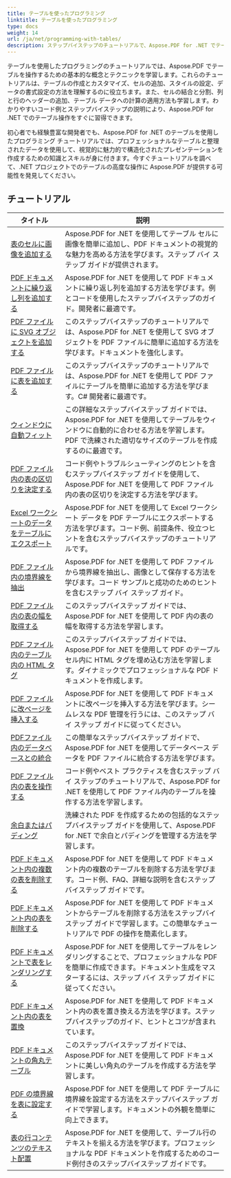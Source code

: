```yaml
---
title: テーブルを使ったプログラミング
linktitle: テーブルを使ったプログラミング
type: docs
weight: 14
url: /ja/net/programming-with-tables/
description: ステップバイステップのチュートリアルで、Aspose.PDF for .NET でテーブルを使用してプログラミングする方法を学びます。
---
```

テーブルを使用したプログラミングのチュートリアルでは、Aspose.PDF でテーブルを操作するための基本的な概念とテクニックを学習します。これらのチュートリアルは、テーブルの作成とカスタマイズ、セルの追加、スタイルの設定、データの書式設定の方法を理解するのに役立ちます。また、セルの結合と分割、列と行のヘッダーの追加、テーブル データへの計算の適用方法も学習します。わかりやすいコード例とステップバイステップの説明により、Aspose.PDF for .NET でのテーブル操作をすぐに習得できます。

初心者でも経験豊富な開発者でも、Aspose.PDF for .NET のテーブルを使用したプログラミング チュートリアルでは、プロフェッショナルなテーブルと整理されたデータを使用して、視覚的に魅力的で構造化されたプレゼンテーションを作成するための知識とスキルが身に付きます。今すぐチュートリアルを調べて、.NET プロジェクトでのテーブルの高度な操作に Aspose.PDF が提供する可能性を発見してください。

## チュートリアル
| タイトル | 説明 |
| --- | --- | 
| [表のセルに画像を追加する](./add-image-in-a-table-cell/) | Aspose.PDF for .NET を使用してテーブル セルに画像を簡単に追加し、PDF ドキュメントの視覚的な魅力を高める方法を学びます。ステップ バイ ステップ ガイドが提供されます。 |  
| [PDF ドキュメントに繰り返し列を追加する](./add-repeating-column/) | Aspose.PDF for .NET を使用して PDF ドキュメントに繰り返し列を追加する方法を学びます。例とコードを使用したステップバイステップのガイド。開発者に最適です。 |  
| [PDF ファイルに SVG オブジェクトを追加する](./add-svg-object/) | このステップバイステップのチュートリアルでは、Aspose.PDF for .NET を使用して SVG オブジェクトを PDF ファイルに簡単に追加する方法を学びます。ドキュメントを強化します。 |  
| [PDF ファイルに表を追加する](./add-table/) | このステップバイステップのチュートリアルでは、Aspose.PDF for .NET を使用して PDF ファイルにテーブルを簡単に追加する方法を学びます。C# 開発者に最適です。 |  
| [ウィンドウに自動フィット](./auto-fit-to-window/) | この詳細なステップバイステップ ガイドでは、Aspose.PDF for .NET を使用してテーブルをウィンドウに自動的に合わせる方法を学習します。PDF で洗練された適切なサイズのテーブルを作成するのに最適です。 |  
| [PDF ファイル内の表の区切りを決定する](./determine-table-break/) | コード例やトラブルシューティングのヒントを含むステップバイステップ ガイドを使用して、Aspose.PDF for .NET を使用して PDF ファイル内の表の区切りを決定する方法を学びます。 |  
| [Excel ワークシートのデータをテーブルにエクスポート](./export-excel-worksheet-data-to-table/) | Aspose.PDF for .NET を使用して Excel ワークシート データを PDF テーブルにエクスポートする方法を学びます。コード例、前提条件、役立つヒントを含むステップバイステップのチュートリアルです。 |  
| [PDF ファイル内の境界線を抽出](./extract-border/) | Aspose.PDF for .NET を使用して PDF ファイルから境界線を抽出し、画像として保存する方法を学びます。コード サンプルと成功のためのヒントを含むステップ バイ ステップ ガイド。 |  
| [PDF ファイル内の表の幅を取得する](./get-table-width/) | このステップバイステップ ガイドでは、Aspose.PDF for .NET を使用して PDF 内の表の幅を取得する方法を学習します。 |  
| [PDF ファイル内のテーブル内の HTML タグ](./html-tags-inside-table/) | このステップバイステップ ガイドでは、Aspose.PDF for .NET を使用して PDF のテーブル セル内に HTML タグを埋め込む方法を学習します。ダイナミックでプロフェッショナルな PDF ドキュメントを作成します。 |  
| [PDF ファイルに改ページを挿入する](./insert-page-break/) | Aspose.PDF for .NET を使用して PDF ドキュメントに改ページを挿入する方法を学びます。シームレスな PDF 管理を行うには、このステップ バイ ステップ ガイドに従ってください。 |  
| [PDFファイル内のデータベースとの統合](./integrate-with-database/) | この簡単なステップバイステップ ガイドで、Aspose.PDF for .NET を使用してデータベース データを PDF ファイルに統合する方法を学びます。 |  
| [PDF ファイル内の表を操作する](./manipulate-table/) | コード例やベスト プラクティスを含むステップ バイ ステップのチュートリアルで、Aspose.PDF for .NET を使用して PDF ファイル内のテーブルを操作する方法を学習します。 |  
| [余白またはパディング](./margins-or-padding/) | 洗練された PDF を作成するための包括的なステップバイステップ ガイドを使用して、Aspose.PDF for .NET で余白とパディングを管理する方法を学習します。 |  
| [PDF ドキュメント内の複数の表を削除する](./remove-multiple-tables/) | Aspose.PDF for .NET を使用して PDF ドキュメント内の複数のテーブルを削除する方法を学びます。コード例、FAQ、詳細な説明を含むステップバイステップ ガイドです。 |  
| [PDF ドキュメント内の表を削除する](./remove-table/) | Aspose.PDF for .NET を使用して PDF ドキュメントからテーブルを削除する方法をステップバイステップ ガイドで学習します。この簡単なチュートリアルで PDF の操作を簡素化します。 |  
| [PDF ドキュメントで表をレンダリングする](./render-table/) | Aspose.PDF for .NET を使用してテーブルをレンダリングすることで、プロフェッショナルな PDF を簡単に作成できます。ドキュメント生成をマスターするには、ステップ バイ ステップ ガイドに従ってください。 |  
| [PDF ドキュメント内の表を置換](./replace-table/) | Aspose.PDF for .NET を使用して PDF ドキュメント内の表を置き換える方法を学びます。ステップバイステップのガイド、ヒントとコツが含まれています。 |  
| [PDF ドキュメントの角丸テーブル](./rounded-corner-table/) | このステップバイステップ ガイドでは、Aspose.PDF for .NET を使用して PDF ドキュメントに美しい角丸のテーブルを作成する方法を学習します。 |  
| [PDF の境界線を表に設定する](./set-border/) | Aspose.PDF for .NET を使用して PDF テーブルに境界線を設定する方法をステップバイステップ ガイドで学習します。ドキュメントの外観を簡単に向上できます。 |  
| [表の行コンテンツのテキスト配置](./text-alignment-for-table-row-content/) | Aspose.PDF for .NET を使用して、テーブル行のテキストを揃える方法を学びます。プロフェッショナルな PDF ドキュメントを作成するためのコード例付きのステップバイステップ ガイドです。 |  